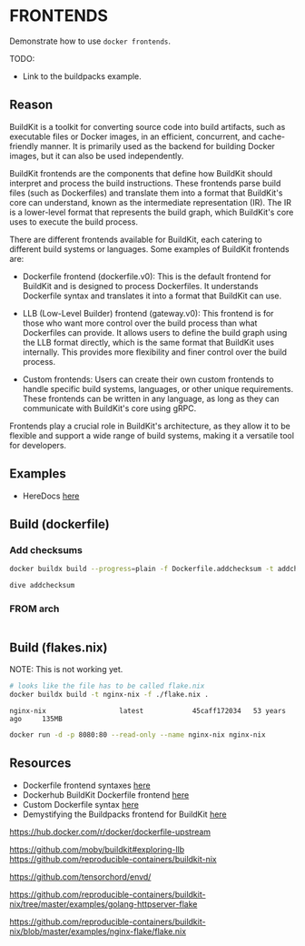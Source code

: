 # FRONTENDS

Demonstrate how to use `docker frontends`.  

TODO:

* Link to the buildpacks example.  

## Reason

BuildKit is a toolkit for converting source code into build artifacts, such as executable files or Docker images, in an efficient, concurrent, and cache-friendly manner. It is primarily used as the backend for building Docker images, but it can also be used independently.  

BuildKit frontends are the components that define how BuildKit should interpret and process the build instructions. These frontends parse build files (such as Dockerfiles) and translate them into a format that BuildKit's core can understand, known as the intermediate representation (IR). The IR is a lower-level format that represents the build graph, which BuildKit's core uses to execute the build process.  

There are different frontends available for BuildKit, each catering to different build systems or languages. Some examples of BuildKit frontends are:  

* Dockerfile frontend (dockerfile.v0): This is the default frontend for BuildKit and is designed to process Dockerfiles. It understands Dockerfile syntax and translates it into a format that BuildKit can use.  

* LLB (Low-Level Builder) frontend (gateway.v0): This frontend is for those who want more control over the build process than what Dockerfiles can provide. It allows users to define the build graph using the LLB format directly, which is the same format that BuildKit uses internally. This provides more flexibility and finer control over the build process.  

* Custom frontends: Users can create their own custom frontends to handle specific build systems, languages, or other unique requirements. These frontends can be written in any language, as long as they can communicate with BuildKit's core using gRPC.  

Frontends play a crucial role in BuildKit's architecture, as they allow it to be flexible and support a wide range of build systems, making it a versatile tool for developers.  

## Examples

* HereDocs [here](../60_heredocs/README.md)  

## Build (dockerfile)

### Add checksums

```sh
docker buildx build --progress=plain -f Dockerfile.addchecksum -t addchecksum .

dive addchecksum
```

### FROM arch

```sh
```

## Build (flakes.nix)

NOTE: This is not working yet.  

```sh
# looks like the file has to be called flake.nix
docker buildx build -t nginx-nix -f ./flake.nix .
```

```log
nginx-nix                  latest            45caff172034   53 years ago     135MB
```

```sh
docker run -d -p 8080:80 --read-only --name nginx-nix nginx-nix
```

## Resources

* Dockerfile frontend syntaxes [here](https://github.com/moby/buildkit/blob/dockerfile/1.4.0/frontend/dockerfile/docs/syntax.md#linked-copies-copy---link-add---link)  
* Dockerhub BuildKit Dockerfile frontend [here](https://hub.docker.com/r/docker/dockerfile)
* Custom Dockerfile syntax [here](https://docs.docker.com/build/buildkit/dockerfile-frontend/)
* Demystifying the Buildpacks frontend for BuildKit [here](https://shemleong.medium.com/demystifying-the-buildpacks-buildkit-frontend-6e9378001c6c)  

https://hub.docker.com/r/docker/dockerfile-upstream

https://github.com/moby/buildkit#exploring-llb
https://github.com/reproducible-containers/buildkit-nix

https://github.com/tensorchord/envd/

https://github.com/reproducible-containers/buildkit-nix/tree/master/examples/golang-httpserver-flake

https://github.com/reproducible-containers/buildkit-nix/blob/master/examples/nginx-flake/flake.nix

